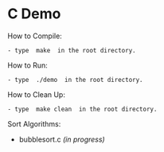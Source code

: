 # C Demo

How to Compile:

	- type  make  in the root directory.

How to Run:

	- type  ./demo  in the root directory.

How to Clean Up:

	- type  make clean  in the root directory.

Sort Algorithms:

- bubblesort.c *(in progress)*
